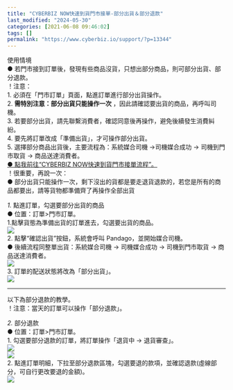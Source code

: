 ```yaml
---
title: "CYBERBIZ NOW快速到貨門市接單-部分出貨＆部分退款"
last_modified: "2024-05-30"
categories: [2021-06-08 09:46:02]
tags: []
permalink: "https://www.cyberbiz.io/support/?p=13344"
---
```


使用情境  
● 若門市接到訂單後，發現有些商品沒貨，只想出部分商品，則可部分出貨、部分退款。  
！注意：  
1\. 必須在「門市訂單」頁面，點進訂單進行部分出貨操作。  
2\. **需特別注意：部分出貨只能操作一次** ，因此請確認要出貨的商品，再呼叫司機。  
3\. 若要部分出貨，請先聯繫消費者，確認同意後再操作，避免後續發生消費糾紛。  
4\. 要先將訂單改成「準備出貨」，才可操作部分出貨。  
5\. 選擇部分商品出貨後，主要流程為：系統媒合司機 →司機媒合成功 → 司機到門市取貨 → 商品送達消費者。  
[● 點我前往“CYBERBIZ NOW快速到貨門市接單流程”。](https://www.cyberbiz.io/support/?p=13744)  
！很重要，再說一次：  
● 部分出貨只能操作一次，剩下沒出的貨都是要走退貨退款的，若您是所有的商品都要出，請等貨物都準備齊了再操作全部出貨  

_1._   點進訂單，勾選要部分出貨的商品  
● 位置：訂單>門市訂單。  
1.點擊貨態為準備出貨的訂單進去，勾選要出貨的商品。  
![](https://www.cyberbiz.io/support/wp-content/uploads/2021/06/快速到貨40.png)  
2\. 點擊“確認出貨”按鈕，系統會呼叫 Pandago，並開始媒合司機。  
● 後續流程同整單出貨：系統媒合司機 → 司機媒合成功 → 司機到門市取貨 → 商品送達消費者。  
![](https://www.cyberbiz.io/support/wp-content/uploads/2021/06/快速到貨41.png)  
3\. 訂單的配送狀態將改為「部分出貨」。  
![](https://www.cyberbiz.io/support/wp-content/uploads/2021/06/快速到貨42.png)  

* * *

以下為部分退款的教學。  
！注意：當天的訂單可以操作「部分退款」。  

_2._   部分退款  
● 位置：訂單>門市訂單。  
1\. 勾選要部分退款的訂單，將訂單操作「退貨中 → 退貨審查」。  
![](https://www.cyberbiz.io/support/wp-content/uploads/2021/06/快速到貨43.png)  
![](https://www.cyberbiz.io/support/wp-content/uploads/2021/06/快速到貨44.png)  
2\. 點進訂單明細，下拉至部分退款區塊，勾選要退的款項，並確認退款(虛線部分，可自行更改要退的金額)。  
![](https://www.cyberbiz.io/support/wp-content/uploads/2021/06/快速到貨45.png)  

